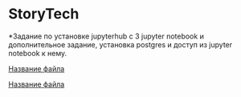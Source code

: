 # StoryTech

*Задание по установке jupyterhub с 3 jupyter notebook и дополнительное задание, установка postgres и доступ из jupyter notebook к нему.


[Название файла](путь/к/файлу)


[Название файла](путь/к/файлу)

